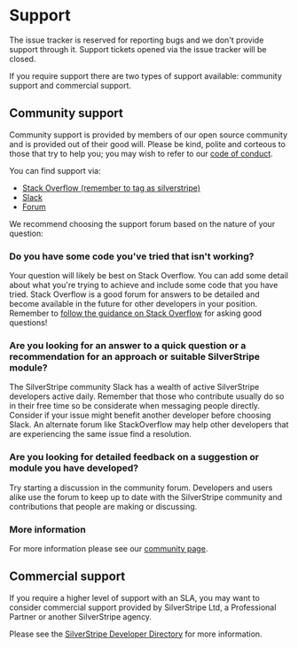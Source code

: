 # Support

The issue tracker is reserved for reporting bugs and we don't provide support through it. Support tickets opened via the issue tracker will be closed.

If you require support there are two types of support available: community support and commercial support.

## Community support

Community support is provided by members of our open source community and is provided out of their good will. Please be kind, polite and corteous to those that try to help you; you may wish to refer to our [code of conduct](https://docs.silverstripe.org/en/4/contributing/code_of_conduct/).

You can find support via:

- [Stack Overflow (remember to tag as silverstripe)](http://stackoverflow.com/questions/tagged/silverstripe)
- [Slack](https://silverstripe.org/slack)
- [Forum](https://forum.silverstripe.org)

We recommend choosing the support forum based on the nature of your question:

### Do you have some code you've tried that isn't working?

Your question will likely be best on Stack Overflow. You can add some detail about what you're trying to achieve and include some code that you have tried. Stack Overflow is a good forum for answers to be detailed and become available in the future for other developers in your position. Remember to [follow the guidance on Stack Overflow](https://stackoverflow.com/help/how-to-ask) for asking good questions!

### Are you looking for an answer to a quick question or a recommendation for an approach or suitable SilverStripe module?

The SilverStripe community Slack has a wealth of active SilverStripe developers active daily. Remember that those who contribute usually do so in their free time so be considerate when messaging people directly. Consider if your issue might benefit another developer before choosing Slack. An alternate forum like StackOverflow may help other developers that are experiencing the same issue find a resolution.

### Are you looking for detailed feedback on a suggestion or module you have developed?

Try starting a discussion in the community forum. Developers and users alike use the forum to keep up to date with the SilverStripe community and contributions that people are making or discussing.

### More information

For more information please see our [community page](http://www.silverstripe.org/community/#introduction).

## Commercial support

If you require a higher level of support with an SLA, you may want to consider commercial support provided by SilverStripe Ltd, a Professional Partner or another SilverStripe agency.

Please see the [SilverStripe Developer Directory](https://www.silverstripe.org/community/developer-and-partner-directory/) for more information.
